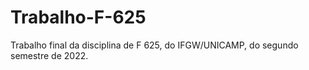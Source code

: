 # Trabalho-F-625
Trabalho final da disciplina de F 625, do IFGW/UNICAMP, do segundo semestre de 2022.

